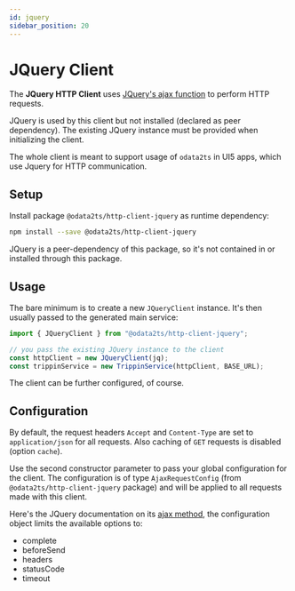 ```yaml
---
id: jquery
sidebar_position: 20
---
```


# JQuery Client

The **JQuery HTTP Client** uses [JQuery's ajax function](https://api.jquery.com/Jquery.ajax/)
to perform HTTP requests.

JQuery is used by this client but not installed (declared as peer dependency).
The existing JQuery instance must be provided when initializing the client.

The whole client is meant to support usage of `odata2ts` in UI5 apps, which use Jquery for HTTP communication.

## Setup

Install package `@odata2ts/http-client-jquery` as runtime dependency:

```bash npm2yarn
npm install --save @odata2ts/http-client-jquery
```

JQuery is a peer-dependency of this package, so it's not contained in or installed through this package.

## Usage

The bare minimum is to create a new `JQueryClient` instance.
It's then usually passed to the generated main service:

```ts
import { JQueryClient } from "@odata2ts/http-client-jquery";

// you pass the existing JQuery instance to the client
const httpClient = new JQueryClient(jq);
const trippinService = new TrippinService(httpClient, BASE_URL);
```

The client can be further configured, of course.

## Configuration

By default, the request headers `Accept` and `Content-Type` are set to `application/json`
for all requests. Also caching of `GET` requests is disabled (option `cache`).

Use the second constructor parameter to pass your global configuration for the client.
The configuration is of type `AjaxRequestConfig` (from `@odata2ts/http-client-jquery` package)
and will be applied to all requests made with this client.

Here's the JQuery documentation on its [ajax method](https://api.jquery.com/Jquery.ajax/), the configuration
object limits the available options to:

- complete
- beforeSend
- headers
- statusCode
- timeout
